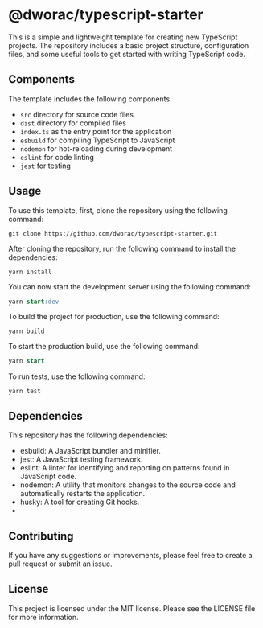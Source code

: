 # @dworac/typescript-starter

This is a simple and lightweight template for creating new TypeScript projects. The repository includes a basic project structure, configuration files, and some useful tools to get started with writing TypeScript code.

## Components
The template includes the following components:

- `src` directory for source code files
- `dist` directory for compiled files
- `index.ts` as the entry point for the application
- `esbuild` for compiling TypeScript to JavaScript
- `nodemon` for hot-reloading during development
- `eslint` for code linting
- `jest` for testing

## Usage
To use this template, first, clone the repository using the following command:

```shell
git clone https://github.com/dworac/typescript-starter.git
```

After cloning the repository, run the following command to install the dependencies:

```shell
yarn install
```
You can now start the development server using the following command:

```sql
yarn start:dev
```
To build the project for production, use the following command:

```shell
yarn build
```
To start the production build, use the following command:

```sql
yarn start
```
To run tests, use the following command:

```shell
yarn test
```

## Dependencies
This repository has the following dependencies:

- esbuild: A JavaScript bundler and minifier.
- jest: A JavaScript testing framework.
- eslint: A linter for identifying and reporting on patterns found in JavaScript code.
- nodemon: A utility that monitors changes to the source code and automatically restarts the application.
- husky: A tool for creating Git hooks.
- 
## Contributing
If you have any suggestions or improvements, please feel free to create a pull request or submit an issue.

## License
This project is licensed under the MIT license. Please see the LICENSE file for more information.


